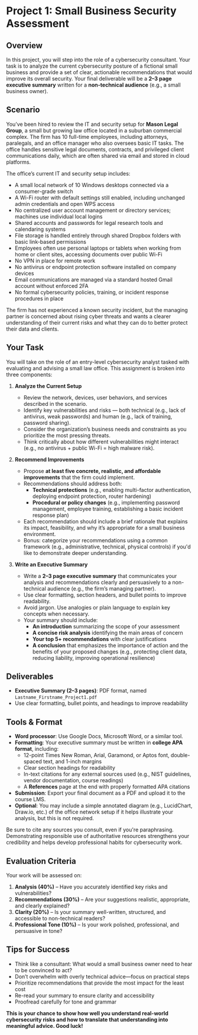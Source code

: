 # Project 1: Small Business Security Assessment

## Overview
In this project, you will step into the role of a cybersecurity consultant. Your task is to analyze the current cybersecurity posture of a fictional small business and provide a set of clear, actionable recommendations that would improve its overall security. Your final deliverable will be a **2–3 page executive summary** written for a **non-technical audience** (e.g., a small business owner).

## Scenario
You’ve been hired to review the IT and security setup for **Mason Legal Group**, a small but growing law office located in a suburban commercial complex. The firm has 10 full-time employees, including attorneys, paralegals, and an office manager who also oversees basic IT tasks. The office handles sensitive legal documents, contracts, and privileged client communications daily, which are often shared via email and stored in cloud platforms.

The office’s current IT and security setup includes:

- A small local network of 10 Windows desktops connected via a consumer-grade switch
- A Wi-Fi router with default settings still enabled, including unchanged admin credentials and open WPS access
- No centralized user account management or directory services; machines use individual local logins
- Shared accounts and passwords for legal research tools and calendaring systems
- File storage is handled entirely through shared Dropbox folders with basic link-based permissions
- Employees often use personal laptops or tablets when working from home or client sites, accessing documents over public Wi-Fi
- No VPN in place for remote work
- No antivirus or endpoint protection software installed on company devices
- Email communications are managed via a standard hosted Gmail account without enforced 2FA
- No formal cybersecurity policies, training, or incident response procedures in place

The firm has not experienced a known security incident, but the managing partner is concerned about rising cyber threats and wants a clearer understanding of their current risks and what they can do to better protect their data and clients.

## Your Task
You will take on the role of an entry-level cybersecurity analyst tasked with evaluating and advising a small law office. This assignment is broken into three components:

1. **Analyze the Current Setup**
   - Review the network, devices, user behaviors, and services described in the scenario.
   - Identify key vulnerabilities and risks — both technical (e.g., lack of antivirus, weak passwords) and human (e.g., lack of training, password sharing).
   - Consider the organization’s business needs and constraints as you prioritize the most pressing threats.
   - Think critically about how different vulnerabilities might interact (e.g., no antivirus + public Wi-Fi = high malware risk).

2. **Recommend Improvements**
   - Propose **at least five concrete, realistic, and affordable improvements** that the firm could implement.
   - Recommendations should address both:
     - **Technical protections** (e.g., enabling multi-factor authentication, deploying endpoint protection, router hardening)
     - **Procedural or policy changes** (e.g., implementing password management, employee training, establishing a basic incident response plan)
   - Each recommendation should include a brief rationale that explains its impact, feasibility, and why it’s appropriate for a small business environment.
   - Bonus: categorize your recommendations using a common framework (e.g., administrative, technical, physical controls) if you'd like to demonstrate deeper understanding.

3. **Write an Executive Summary**
   - Write a **2–3 page executive summary** that communicates your analysis and recommendations clearly and persuasively to a non-technical audience (e.g., the firm’s managing partner).
   - Use clear formatting, section headers, and bullet points to improve readability.
   - Avoid jargon. Use analogies or plain language to explain key concepts when necessary.
   - Your summary should include:
     - **An introduction** summarizing the scope of your assessment
     - **A concise risk analysis** identifying the main areas of concern
     - **Your top 5+ recommendations** with clear justifications
     - **A conclusion** that emphasizes the importance of action and the benefits of your proposed changes (e.g., protecting client data, reducing liability, improving operational resilience)

## Deliverables
- **Executive Summary (2–3 pages)**: PDF format, named `Lastname_Firstname_Project1.pdf`
- Use clear formatting, bullet points, and headings to improve readability

## Tools & Format
- **Word processor**: Use Google Docs, Microsoft Word, or a similar tool.
- **Formatting**: Your executive summary must be written in **college APA format**, including:
  - 12-point Times New Roman, Arial, Garamond, or Aptos font, double-spaced text, and 1-inch margins
  - Clear section headings for readability
  - In-text citations for any external sources used (e.g., NIST guidelines, vendor documentation, course readings)
  - A **References** page at the end with properly formatted APA citations
- **Submission**: Export your final document as a PDF and upload it to the course LMS.
- **Optional**: You may include a simple annotated diagram (e.g., LucidChart, Draw.io, etc.) of the office network setup if it helps illustrate your analysis, but this is not required.

Be sure to cite any sources you consult, even if you're paraphrasing. Demonstrating responsible use of authoritative resources strengthens your credibility and helps develop professional habits for cybersecurity work.

## Evaluation Criteria
Your work will be assessed on:

1. **Analysis (40%)** – Have you accurately identified key risks and vulnerabilities?
2. **Recommendations (30%)** – Are your suggestions realistic, appropriate, and clearly explained?
3. **Clarity (20%)** – Is your summary well-written, structured, and accessible to non-technical readers?
4. **Professional Tone (10%)** – Is your work polished, professional, and persuasive in tone?

## Tips for Success
- Think like a consultant: What would a small business owner need to hear to be convinced to act?
- Don’t overwhelm with overly technical advice—focus on practical steps
- Prioritize recommendations that provide the most impact for the least cost
- Re-read your summary to ensure clarity and accessibility
- Proofread carefully for tone and grammar

**This is your chance to show how well you understand real-world cybersecurity risks and how to translate that understanding into meaningful advice. Good luck!**

